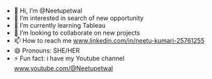 - 👋 Hi, I’m @Neetupetwal
- 👀 I’m interested in search of new opportunity
- 🌱 I’m currently learning Tableau
- 💞️ I’m looking to collaborate on new projects
- 📫 How to reach me www.linkedin.com/in/neetu-kumari-25761255
- 😄 Pronouns: SHE/HER
- ⚡ Fun fact: i have my Youtube channel www.youtube.com/@Neetupetwal

<!---
Neetupetwal/Neetupetwal is a ✨ special ✨ repository because its `README.md` (this file) appears on your GitHub profile.
You can click the Preview link to take a look at your changes.
--->
